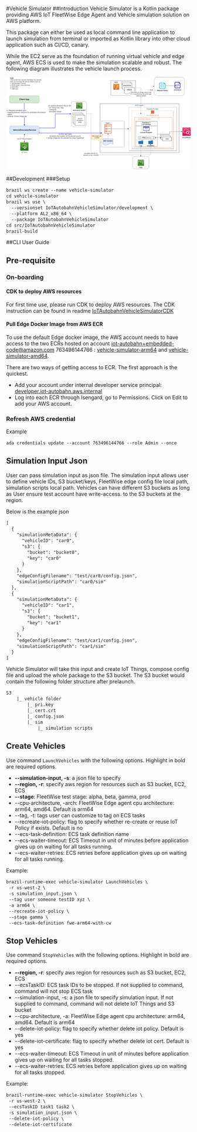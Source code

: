 #Vehicle Simulator
##Introduction
Vehicle Simulator is a Kotlin package providing AWS IoT FleetWise Edge Agent and Vehicle
simulation solution on AWS platform. 

This package can either be used as local command line application to launch simulation from terminal or
imported as Kotlin library into other cloud application such as CI/CD, canary. 

While the EC2 serve as the foundation of running virtual vehicle and edge agent, AWS ECS is used to make
the simulation scalable and robust.
The following diagram illustrates the vehicle launch process.

![high-level architecture](assets/vehicle-launch-process.png)

##Development
###Setup
```
brazil ws create --name vehicle-simulator
cd vehicle-simulator
brazil ws use \
  --versionset IoTAutobahnVehicleSimulator/development \
  --platform AL2_x86_64 \
  --package IoTAutobahnVehicleSimulator
cd src/IoTAutobahnVehicleSimulator
brazil-build
```

##CLI User Guide
## Pre-requisite
### On-boarding
#### CDK to deploy AWS resources
For first time use, please run CDK to deploy AWS resources.
The CDK instruction can be found in readme [IoTAutobahnVehicleSimulatorCDK](https://code.amazon.com/packages/IoTAutobahnVehicleSimulatorCDK/trees/mainline)
#### Pull Edge Docker Image from AWS ECR
To use the default Edge docker image, the AWS account needs to have access to the two ECRs hosted on account 
iot-autobahn+embedded-code@amazon.com 763496144766 : 
[vehicle-simulator-arm64](https://tiny.amazon.com/vdhs5utm/IsenLink) and [vehicle-simulator-amd64](https://tiny.amazon.com/ly1sl76q/IsenLink).

There are two ways of getting access to ECR. The first approach is the quickest.
* Add your account under internal developer service principal: 
[developer.iot-autobahn.aws.internal](https://naps.amazon.com/service_principals/148728)
* Log into each ECR through Isengard, go to Permissions. Click on Edit to add your AWS account.

### Refresh AWS credential
Example
```
ada credentials update --account 763496144766 --role Admin --once
```

## Simulation Input Json 
User can pass simulation input as json file. The simulation input allows user to define vehicle IDs, S3 bucket/keys,
FleetWise edge config file local path, simulation scripts local path. Vehicles can have different S3 buckets as long
as User ensure test account have write-access.
to the S3 buckets at the region.

Below is the example json 
```
[
  {
    "simulationMetaData": {
      "vehicleID": "car0",
      "s3": {
        "bucket": "bucket0",
        "key": "car0"
      }
    },
    "edgeConfigFilename": "test/car0/config.json",
    "simulationScriptPath": "car0/sim"
  },
  {
    "simulationMetaData": {
      "vehicleID": "car1",
      "s3": {
        "bucket": "bucket1",
        "key": "car1"
      }
    },
    "edgeConfigFilename": "test/car1/config.json",
    "simulationScriptPath": "car1/sim"
  }
]
```

Vehicle Simulator will
take this input and create IoT Things, compose config file and upload the whole package to the S3 bucket.
The S3 bucket would contain the following folder structure after prelaunch.
```
S3
    |_ vehicle folder
        |_ pri.key
        |_ cert.crt
        |_ config.json
        |_ sim
            |_ simulation scripts

```

## Create Vehicles 

Use command `LaunchVehicles` with the following options. Highlight in bold are required options.
* **--simulation-input, -s**: a json file to specify
* **--region, -r**: specify aws region for resources such as S3 bucket, EC2, ECS
* **--stage**: FleetWise test stage: alpha, beta, gamma, prod
* --cpu-architecture, -arch: FleetWise Edge agent cpu architecture: arm64, amd64. Default is arm64
* --tag, -t: tags user can customize to tag on ECS tasks
* --recreate-iot-policy: flag to specify whether re-create or reuse IoT Policy if exists. Default is no
* --ecs-task-definition: ECS task definition name
* --ecs-waiter-timeout: ECS Timeout in unit of minutes before application gives up on waiting for all tasks running.
* --ecs-waiter-retries: ECS retries before application gives up on waiting for all tasks running.

Example:
```
brazil-runtime-exec vehicle-simulator LaunchVehicles \
 -r us-west-2 \
 -s simulation_input.json \
 --tag user someone testID xyz \
 -a arm64 \
 --recreate-iot-policy \
 --stage gamma \
 --ecs-task-definition fwe-arm64-with-cw
```

## Stop Vehicles
Use command `StopVehicles` with the following options. Highlight in bold are required options.
* **--region, -r**: specify aws region for resources such as S3 bucket, EC2, ECS
* --ecsTaskID: ECS task IDs to be stopped. If not supplied to command, command will not stop ECS task
* --simulation-input, -s: a json file to specify simulation input. If not supplied to command, command will not delete IoT Things and S3 bucket
* --cpu-architecture, -a: FleetWise Edge agent cpu architecture: arm64, amd64. Default is arm64
* --delete-iot-policy: flag to specify whether delete iot policy. Default is yes
* --delete-iot-certificate: flag to specify whether delete iot cert. Default is yes
* --ecs-waiter-timeout: ECS Timeout in unit of minutes before application gives up on waiting for all tasks stopped.
* --ecs-waiter-retries: ECS retries before application gives up on waiting for all tasks stopped.

Example:
```
brazil-runtime-exec vehicle-simulator StopVehicles \
 -r us-west-2 \
 --ecsTaskID task1 task2 \
 -s simulation_input.json \
 --delete-iot-policy \
 --delete-iot-certificate
```
